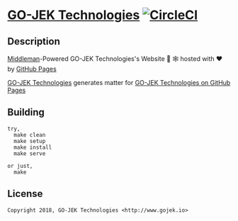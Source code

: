 # [GO-JEK Technologies](http://gojek.io) [![CircleCI](https://circleci.com/gh/gojek/gojek/tree/master.svg?style=svg)](https://circleci.com/gh/gojek/gojek/tree/master)

## Description

[Middleman][1]-Powered GO-JEK Technologies's Website 👻 🕸 hosted with ❤️ by [GitHub Pages][2]

[GO-JEK Technologies][3] generates matter for [GO-JEK Technologies on GitHub Pages][4]

## Building

```
try, 
  make clean
  make setup
  make install
  make serve

or just,
  make
```

## License

```
Copyright 2018, GO-JEK Technologies <http://www.gojek.io>
```

[1]: https://middlemanapp.com
[2]: https://pages.github.com
[3]: https://github.com/gojek/gojek
[4]: https://github.com/gojek/gojek.github.io 
